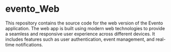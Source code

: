 # evento_Web
This repository contains the source code for the web version of the Evento application. The web app is built using modern web technologies to provide a seamless and responsive user experience across different devices. It includes features such as user authentication, event management, and real-time notifications.
